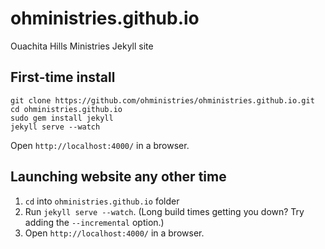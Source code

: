 # ohministries.github.io

Ouachita Hills Ministries Jekyll site

## First-time install

```
git clone https://github.com/ohministries/ohministries.github.io.git
cd ohministries.github.io
sudo gem install jekyll
jekyll serve --watch
```

Open `http://localhost:4000/` in a browser.

## Launching website any other time

1. `cd` into `ohministries.github.io` folder
2. Run `jekyll serve --watch`. (Long build times getting you down? Try adding the `--incremental` option.)
3. Open `http://localhost:4000/` in a browser.